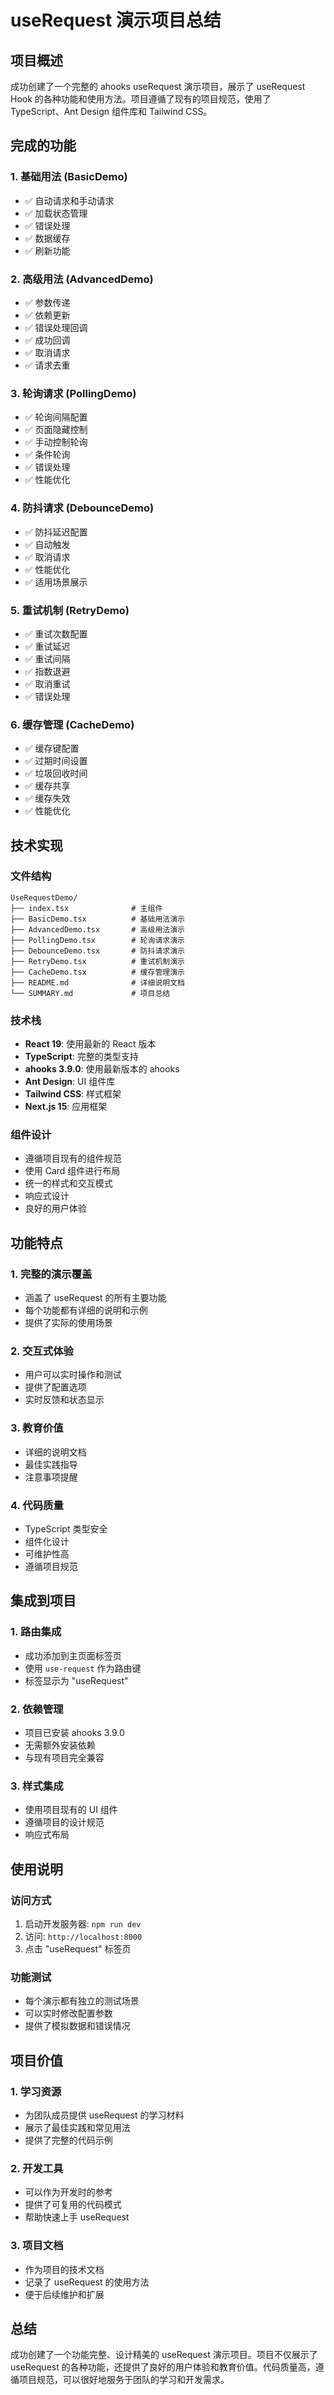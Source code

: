 # useRequest 演示项目总结

## 项目概述

成功创建了一个完整的 ahooks useRequest 演示项目，展示了 useRequest Hook 的各种功能和使用方法。项目遵循了现有的项目规范，使用了 TypeScript、Ant Design 组件库和 Tailwind CSS。

## 完成的功能

### 1. 基础用法 (BasicDemo)

- ✅ 自动请求和手动请求
- ✅ 加载状态管理
- ✅ 错误处理
- ✅ 数据缓存
- ✅ 刷新功能

### 2. 高级用法 (AdvancedDemo)

- ✅ 参数传递
- ✅ 依赖更新
- ✅ 错误处理回调
- ✅ 成功回调
- ✅ 取消请求
- ✅ 请求去重

### 3. 轮询请求 (PollingDemo)

- ✅ 轮询间隔配置
- ✅ 页面隐藏控制
- ✅ 手动控制轮询
- ✅ 条件轮询
- ✅ 错误处理
- ✅ 性能优化

### 4. 防抖请求 (DebounceDemo)

- ✅ 防抖延迟配置
- ✅ 自动触发
- ✅ 取消请求
- ✅ 性能优化
- ✅ 适用场景展示

### 5. 重试机制 (RetryDemo)

- ✅ 重试次数配置
- ✅ 重试延迟
- ✅ 重试间隔
- ✅ 指数退避
- ✅ 取消重试
- ✅ 错误处理

### 6. 缓存管理 (CacheDemo)

- ✅ 缓存键配置
- ✅ 过期时间设置
- ✅ 垃圾回收时间
- ✅ 缓存共享
- ✅ 缓存失效
- ✅ 性能优化

## 技术实现

### 文件结构

```
UseRequestDemo/
├── index.tsx              # 主组件
├── BasicDemo.tsx          # 基础用法演示
├── AdvancedDemo.tsx       # 高级用法演示
├── PollingDemo.tsx        # 轮询请求演示
├── DebounceDemo.tsx       # 防抖请求演示
├── RetryDemo.tsx          # 重试机制演示
├── CacheDemo.tsx          # 缓存管理演示
├── README.md              # 详细说明文档
└── SUMMARY.md             # 项目总结
```

### 技术栈

- **React 19**: 使用最新的 React 版本
- **TypeScript**: 完整的类型支持
- **ahooks 3.9.0**: 使用最新版本的 ahooks
- **Ant Design**: UI 组件库
- **Tailwind CSS**: 样式框架
- **Next.js 15**: 应用框架

### 组件设计

- 遵循项目现有的组件规范
- 使用 Card 组件进行布局
- 统一的样式和交互模式
- 响应式设计
- 良好的用户体验

## 功能特点

### 1. 完整的演示覆盖

- 涵盖了 useRequest 的所有主要功能
- 每个功能都有详细的说明和示例
- 提供了实际的使用场景

### 2. 交互式体验

- 用户可以实时操作和测试
- 提供了配置选项
- 实时反馈和状态显示

### 3. 教育价值

- 详细的说明文档
- 最佳实践指导
- 注意事项提醒

### 4. 代码质量

- TypeScript 类型安全
- 组件化设计
- 可维护性高
- 遵循项目规范

## 集成到项目

### 1. 路由集成

- 成功添加到主页面标签页
- 使用 `use-request` 作为路由键
- 标签显示为 "useRequest"

### 2. 依赖管理

- 项目已安装 ahooks 3.9.0
- 无需额外安装依赖
- 与现有项目完全兼容

### 3. 样式集成

- 使用项目现有的 UI 组件
- 遵循项目的设计规范
- 响应式布局

## 使用说明

### 访问方式

1. 启动开发服务器: `npm run dev`
2. 访问: `http://localhost:8000`
3. 点击 "useRequest" 标签页

### 功能测试

- 每个演示都有独立的测试场景
- 可以实时修改配置参数
- 提供了模拟数据和错误情况

## 项目价值

### 1. 学习资源

- 为团队成员提供 useRequest 的学习材料
- 展示了最佳实践和常见用法
- 提供了完整的代码示例

### 2. 开发工具

- 可以作为开发时的参考
- 提供了可复用的代码模式
- 帮助快速上手 useRequest

### 3. 项目文档

- 作为项目的技术文档
- 记录了 useRequest 的使用方法
- 便于后续维护和扩展

## 总结

成功创建了一个功能完整、设计精美的 useRequest 演示项目。项目不仅展示了 useRequest 的各种功能，还提供了良好的用户体验和教育价值。代码质量高，遵循项目规范，可以很好地服务于团队的学习和开发需求。
